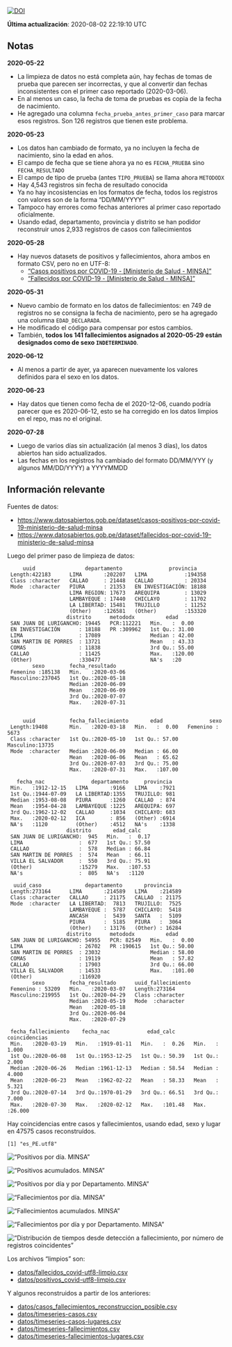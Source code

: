 [![DOI](https://zenodo.org/badge/266025854.svg)](https://zenodo.org/badge/latestdoi/266025854)

**Última actualización**: 2020-08-02 22:19:10 UTC

Notas
-----

**2020-05-22**

-   La limpieza de datos no está completa aún, hay fechas de tomas de
    prueba que parecen ser incorrectas, y que al convertir dan fechas
    inconsistentes con el primer caso reportado (2020-03-06).
-   En al menos un caso, la fecha de toma de pruebas es copia de la
    fecha de nacimiento.
-   He agregado una columna `fecha_prueba_antes_primer_caso` para marcar
    esos registros. Son 126 registros que tienen este problema.

**2020-05-23**

-   Los datos han cambiado de formato, ya no incluyen la fecha de
    nacimiento, sino la edad en años.
-   El campo de fecha que se tiene ahora ya no es `FECHA_PRUEBA` sino
    `FECHA_RESULTADO`
-   El campo de tipo de prueba (antes `TIPO_PRUEBA`) se llama ahora
    `METODODX`
-   Hay 4,543 registros sin fecha de resultado conocida
-   Ya no hay incosistencias en los formatos de fecha, todos los
    registros con valores son de la forma “DD/MM/YYYY”
-   Tampoco hay errores como fechas anteriores al primer caso reportado
    oficialmente.
-   Usando edad, departamento, provincia y distrito se han podidor
    reconstruir unos 2,933 registros de casos con fallecimientos

**2020-05-28**

-   Hay nuevos datasets de positivos y fallecimientos, ahora ambos en
    formato CSV, pero no en UTF-8:
    -   [“Casos positivos por COVID-19 - \[Ministerio de Salud -
        MINSA\]”](https://www.datosabiertos.gob.pe/dataset/casos-positivos-por-covid-19-ministerio-de-salud-minsa)
    -   [“Fallecidos por COVID-19 - \[Ministerio de Salud -
        MINSA\]”](https://www.datosabiertos.gob.pe/dataset/fallecidos-por-covid-19-ministerio-de-salud-minsa)

**2020-05-31**

-   Nuevo cambio de formato en los datos de fallecimientos: en 749 de
    registros no se consigna la fecha de nacimiento, pero se ha agregado
    una columna `EDAD_DECLARADA`.
-   He modificado el código para compensar por estos cambios.
-   También, **todos los 141 fallecimientos asignados al 2020-05-29
    están designados como de sexo `INDETERMINADO`**.

**2020-06-12**

-   Al menos a partir de ayer, ya aparecen nuevamente los valores
    definidos para el sexo en los datos.

**2020-06-23**

-   Hay datos que tienen como fecha de el 2020-12-06, cuando podría
    parecer que es 2020-06-12, esto se ha corregido en los datos limpios
    en el repo, mas no el original.

**2020-07-28**

-   Luego de varios días sin actualización (al menos 3 días), los datos
    abiertos han sido actualizados.
-   Las fechas en los registros ha cambiado del formato DD/MM/YYY (y
    algunos MM/DD/YYYY) a YYYYMMDD

Información relevante
---------------------

Fuentes de datos:

-   <a href="https://www.datosabiertos.gob.pe/dataset/casos-positivos-por-covid-19-ministerio-de-salud-minsa" class="uri">https://www.datosabiertos.gob.pe/dataset/casos-positivos-por-covid-19-ministerio-de-salud-minsa</a>
-   <a href="https://www.datosabiertos.gob.pe/dataset/fallecidos-por-covid-19-ministerio-de-salud-minsa" class="uri">https://www.datosabiertos.gob.pe/dataset/fallecidos-por-covid-19-ministerio-de-salud-minsa</a>

Luego del primer paso de limpieza de datos:

         uuid                departamento               provincia     
     Length:422183      LIMA       :202207   LIMA            :194358  
     Class :character   CALLAO     : 21448   CALLAO          : 20334  
     Mode  :character   PIURA      : 21353   EN INVESTIGACIÓN: 18188  
                        LIMA REGION: 17673   AREQUIPA        : 13029  
                        LAMBAYEQUE : 17440   CHICLAYO        : 11702  
                        LA LIBERTAD: 15481   TRUJILLO        : 11252  
                        (Other)    :126581   (Other)         :153320  
                       distrito      metododx          edad       
     SAN JUAN DE LURIGANCHO: 19445   PCR:112221   Min.   :  0.00  
     EN INVESTIGACIÓN      : 18188   PR :309962   1st Qu.: 31.00  
     LIMA                  : 17089                Median : 42.00  
     SAN MARTIN DE PORRES  : 13721                Mean   : 43.33  
     COMAS                 : 11838                3rd Qu.: 55.00  
     CALLAO                : 11425                Max.   :120.00  
     (Other)               :330477                NA's   :20      
            sexo        fecha_resultado     
     Femenino :185138   Min.   :2020-03-06  
     Masculino:237045   1st Qu.:2020-05-18  
                        Median :2020-06-09  
                        Mean   :2020-06-09  
                        3rd Qu.:2020-07-07  
                        Max.   :2020-07-31  
                                            

         uuid           fecha_fallecimiento       edad               sexo      
     Length:19408       Min.   :2020-03-18   Min.   :  0.00   Femenino : 5673  
     Class :character   1st Qu.:2020-05-10   1st Qu.: 57.00   Masculino:13735  
     Mode  :character   Median :2020-06-09   Median : 66.00                    
                        Mean   :2020-06-06   Mean   : 65.62                    
                        3rd Qu.:2020-07-03   3rd Qu.: 75.00                    
                        Max.   :2020-07-31   Max.   :107.00                    
                                                                               
       fecha_nac               departamento     provincia   
     Min.   :1912-12-15   LIMA       :9166   LIMA    :7921  
     1st Qu.:1944-07-09   LA LIBERTAD:1355   TRUJILLO: 981  
     Median :1953-08-08   PIURA      :1260   CALLAO  : 874  
     Mean   :1954-04-28   LAMBAYEQUE :1225   AREQUIPA: 697  
     3rd Qu.:1962-12-02   CALLAO     :1034   CHICLAYO: 683  
     Max.   :2020-02-12   ICA        : 856   (Other) :6914  
     NA's   :1120         (Other)    :4512   NA's    :1338  
                       distrito       edad_calc     
     SAN JUAN DE LURIGANCHO:  945   Min.   :  0.17  
     LIMA                  :  677   1st Qu.: 57.50  
     CALLAO                :  578   Median : 66.84  
     SAN MARTIN DE PORRES  :  574   Mean   : 66.11  
     VILLA EL SALVADOR     :  550   3rd Qu.: 75.91  
     (Other)               :15279   Max.   :107.53  
     NA's                  :  805   NA's   :1120    

      uuid_caso              departamento       provincia     
     Length:273164      LIMA       :214589   LIMA    :214589  
     Class :character   CALLAO     : 21175   CALLAO  : 21175  
     Mode  :character   LA LIBERTAD:  7813   TRUJILLO:  7525  
                        LAMBAYEQUE :  5787   CHICLAYO:  5418  
                        ANCASH     :  5439   SANTA   :  5109  
                        PIURA      :  5185   PIURA   :  3064  
                        (Other)    : 13176   (Other) : 16284  
                       distrito      metododx          edad       
     SAN JUAN DE LURIGANCHO: 54955   PCR: 82549   Min.   :  0.00  
     LIMA                  : 26702   PR :190615   1st Qu.: 50.00  
     SAN MARTIN DE PORRES  : 23032                Median : 58.00  
     COMAS                 : 19119                Mean   : 57.82  
     CALLAO                : 17903                3rd Qu.: 66.00  
     VILLA EL SALVADOR     : 14533                Max.   :101.00  
     (Other)               :116920                                
            sexo        fecha_resultado      uuid_fallecimiento
     Femenino : 53209   Min.   :2020-03-07   Length:273164     
     Masculino:219955   1st Qu.:2020-04-29   Class :character  
                        Median :2020-05-19   Mode  :character  
                        Mean   :2020-05-18                     
                        3rd Qu.:2020-06-04                     
                        Max.   :2020-07-29                     
                                                               
     fecha_fallecimiento    fecha_nac            edad_calc      coincidencias   
     Min.   :2020-03-19   Min.   :1919-01-11   Min.   :  0.26   Min.   : 1.000  
     1st Qu.:2020-06-08   1st Qu.:1953-12-25   1st Qu.: 50.39   1st Qu.: 2.000  
     Median :2020-06-26   Median :1961-12-13   Median : 58.54   Median : 4.000  
     Mean   :2020-06-23   Mean   :1962-02-22   Mean   : 58.33   Mean   : 5.321  
     3rd Qu.:2020-07-14   3rd Qu.:1970-01-29   3rd Qu.: 66.51   3rd Qu.: 7.000  
     Max.   :2020-07-30   Max.   :2020-02-12   Max.   :101.48   Max.   :26.000  
                                                                                

Hay coincidencias entre casos y fallecimientos, usando edad, sexo y
lugar en 47575 casos reconstruídos.

    [1] "es_PE.utf8"

![“Positivos por día. MINSA”](plots/positivos-por-dia-minsa.png)

![“Positivos acumulados. MINSA”](plots/positivos-acumulados-minsa.png)

![“Positivos por día y por Departamento.
MINSA”](plots/positivos-diarios-por-departamento-minsa.png)

![“Fallecimientos por día.
MINSA”](plots/fallecimientos-por-dia-minsa.png)

![“Fallecimientos acumulados.
MINSA”](plots/fallecimientos-acumulados-minsa.png)

![“Fallecimientos por día y por Departamento.
MINSA”](plots/fallecimientos-diarios-por-departamento-minsa.png)

![“Distribución de tiempos desde detección a fallecimiento, por número
de registros
coincidentes”](plots/deteccion-fallecimiento-por-coincidentes.png)

Los archivos “limpios” son:

-   [datos/fallecidos\_covid-utf8-limpio.csv](datos/fallecidos_covid-utf8-limpio.csv)
-   [datos/positivos\_covid-utf8-limpio.csv](datos/positivos_covid-utf8-limpio.csv)

Y algunos reconstruidos a partir de los anteriores:

-   [datos/casos\_fallecimientos\_reconstruccion\_posible.csv](datos/casos_fallecimientos_reconstruccion_posible.csv)
-   [datos/timeseries-casos.csv](datos/timeseries-casos.csv)
-   [datos/timeseries-casos-lugares.csv](datos/timeseries-casos-lugares.csv)
-   [datos/timeseries-fallecimientos.csv](datos/timeseries-fallecimientos.csv)
-   [datos/timeseries-fallecimientos-lugares.csv](datos/timeseries-fallecimientos-lugares.csv)
